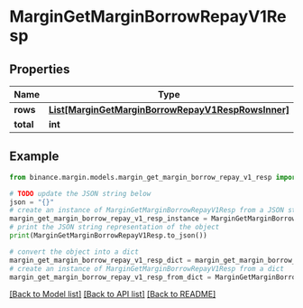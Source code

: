 # MarginGetMarginBorrowRepayV1Resp


## Properties

Name | Type | Description | Notes
------------ | ------------- | ------------- | -------------
**rows** | [**List[MarginGetMarginBorrowRepayV1RespRowsInner]**](MarginGetMarginBorrowRepayV1RespRowsInner.md) |  | [optional] 
**total** | **int** |  | [optional] 

## Example

```python
from binance.margin.models.margin_get_margin_borrow_repay_v1_resp import MarginGetMarginBorrowRepayV1Resp

# TODO update the JSON string below
json = "{}"
# create an instance of MarginGetMarginBorrowRepayV1Resp from a JSON string
margin_get_margin_borrow_repay_v1_resp_instance = MarginGetMarginBorrowRepayV1Resp.from_json(json)
# print the JSON string representation of the object
print(MarginGetMarginBorrowRepayV1Resp.to_json())

# convert the object into a dict
margin_get_margin_borrow_repay_v1_resp_dict = margin_get_margin_borrow_repay_v1_resp_instance.to_dict()
# create an instance of MarginGetMarginBorrowRepayV1Resp from a dict
margin_get_margin_borrow_repay_v1_resp_from_dict = MarginGetMarginBorrowRepayV1Resp.from_dict(margin_get_margin_borrow_repay_v1_resp_dict)
```
[[Back to Model list]](../README.md#documentation-for-models) [[Back to API list]](../README.md#documentation-for-api-endpoints) [[Back to README]](../README.md)



